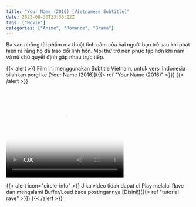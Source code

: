 ```yaml
---
title: "Your Name (2016) [Vietnamese Subtitle]"
date: 2023-08-30T23:36:22Z
tags: ["Movie"]
categories: ["Anime", "Romance", "Drama"]
---
```


Ba vào những tài phẩm ma thuật tình cảm của hai người bạn trẻ sau khi phát hiện ra rằng họ đã trao đổi linh hồn. Mọi thứ trở nên phức tạp hơn khi nam và nữ chủ quyết định gặp nhau trực tiếp.

{{< alert >}}
Film ini menggunakan Subtitle Vietnam, untuk versi Indonesia silahkan pergi ke [Your Name (2016)]({{< ref "Your Name (2016)" >}})
{{< /alert >}}

<video width="320" height="240" poster="https://www.themoviedb.org/t/p/original/qg0P94wHVrrozZkxfcXx0w5fHl.jpg" controls>
  <source src="https://kp3d-my.sharepoint.com/personal/ryoo_kp3d_onmicrosoft_com/_layouts/15/download.aspx?share=EYmDTkILDZpMm7UZ6H2JFN0BUk0CuLBd8ptizlmHWwp7wA" type="video/mp4">
</video>

{{< alert icon="circle-info" >}}
Jika video tidak dapat di Play melalui Rave dan mengalami Buffer/Load baca postingannya [Disini!]({{< ref "tutorial rave" >}})
{{< /alert >}}

